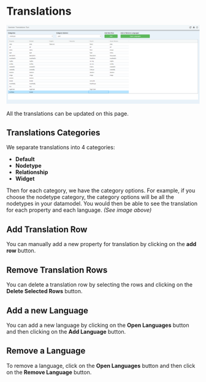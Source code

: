 # Translations

![1551855910325](assets/1551855910325.png)

All the translations can be updated on this page.

## Translations Categories

We separate translations into 4 categories:

- **Default**
- **Nodetype**
- **Relationship**
- **Widget**

Then for each category, we have the category options. For example, if you choose the nodetype category, the category options will be all the nodetypes in your datamodel. You would then be able to see the translation for each property and each language. *(See image above)*

## Add Translation Row

You can manually add a new property for translation by clicking on the **add row** button.

## Remove Translation Rows

You can delete a translation row by selecting the rows and clicking on the **Delete Selected Rows** button.

## Add a new Language

You can add a new language by clicking on the **Open Languages** button and then clicking on the **Add Language** button.

## Remove a Language

To remove a language, click on the **Open Languages** button and then click on the **Remove Language** button.